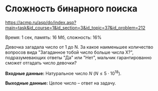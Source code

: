 # Сложность бинарного поиска

<https://acmp.ru/asp/do/index.asp?main=task&id_course=1&id_section=3&id_topic=37&id_problem=212>

Время: 1 сек, память: 16 Мб, сложность: 16%

Девочка загадала число от 1 до N. За какое наименьшее количество вопросов вида "Загаданное тобой число больше числа X?", подразумевающих ответы "Да" или "Нет", мальчик гарантированно сможет отгадать число девочки?

**Входные данные:** Натуральное число $N$ ($N \leq 5\cdot 10^{18}$).

**Выходные данные:** Целое число – ответ на задачу.
